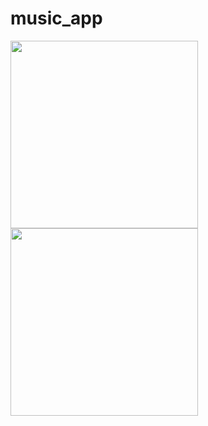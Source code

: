 # music_app

<img src = "https://user-images.githubusercontent.com/68140538/119894980-e8e1b500-bf5a-11eb-8e9c-24270f1e06ba.jpeg " width=300) />
<img src = "https://user-images.githubusercontent.com/68140538/119894989-ea12e200-bf5a-11eb-820d-34294981ef68.jpeg " width=300) />

